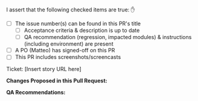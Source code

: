 I assert that the following checked items are true: :raised_hand:

<!-- Remove items that are non-applicable! -->

- [ ] The issue number(s) can be found in this PR's title <!-- Required! Or uses: [NO-STORY] -->
  - [ ] Acceptance criteria & description is up to date
  - [ ] QA recommendation (regression, impacted modules) & instructions (including environment) are present
- [ ] A PO (Matteo) has signed-off on this PR
- [ ] This PR includes screenshots/screencasts

Ticket: [Insert story URL here]

**Changes Proposed in this Pull Request:**

**QA Recommendations:**
